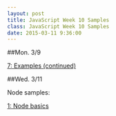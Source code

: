 ```yaml
---
layout: post
title: JavaScript Week 10 Samples
class: JavaScript Week 10 Samples
date: 2015-03-11 9:36:00
---
```


##Mon. 3/9

[7: Examples (continued)](http://github.com/portlandcodeschool/jse-win15-samples/tree/master/backbone/7-examples)


##Wed. 3/11

Node samples:

[1: Node basics](http://github.com/portlandcodeschool/jse-win15-samples/tree/master/node/1-node-basics)

